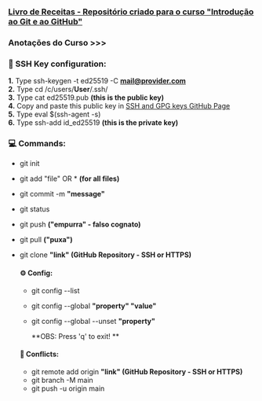### [Livro de Receitas - Repositório criado para o curso "Introdução ao Git e ao GitHub"](https://github.com/Taresu/livro-receitas)

### Anotações do Curso >>>

### :key: SSH Key configuration:

**1.** Type ssh-keygen -t ed25519 -C **mail@provider.com** \
**2.** Type cd /c/users/**User**/.ssh/ \
**3.** Type cat ed25519.pub     **(this is the public key)** \
**4.** Copy and paste this public key in [SSH and GPG keys GitHub Page](https://github.com/settings/keys) \
**5.** Type eval $(ssh-agent -s) \
**6.** Type ssh-add id_ed25519     **(this is the private key)** 

### :computer: Commands:

- git init

- git add "file" OR *   **(for all files)**

- git commit -m **"message"**

- git status

- git push     **("empurra" - falso cognato)**

- git pull     **("puxa")** 

- git clone **"link"     (GitHub Repository - SSH or HTTPS)**

  #### :gear: Config:

  - git config --list
  - git config --global **"property" "value"**
  - git config --global --unset **"property"**

    **OBS: Press 'q' to exit! **

  #### :space_invader: Conflicts:

  - git remote add origin **"link"     (GitHub Repository - SSH or HTTPS)**
  - git branch -M main
  - git push -u origin main
